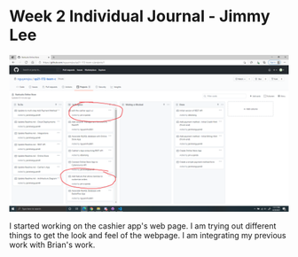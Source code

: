 # Week 2 Individual Journal - Jimmy Lee

![Cards](images/jlp3.png)

I started working on the cashier app's web page. I am trying out different things to get the look and feel of the webpage. I am integrating my previous work with Brian's work.
